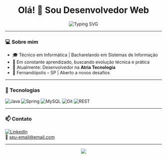 <h1 align="center">Olá! 👋 Sou Desenvolvedor Web</h1>

<p align="center">
  <img src="https://readme-typing-svg.herokuapp.com?font=Fira+Code&weight=500&size=22&pause=1000&center=true&vCenter=true&multiline=true&width=435&height=60&lines=Java+Spring+%7C+MySQL+%7C+Git+%7C+REST+APIs;Foco+em+solu%C3%A7%C3%B5es+eficientes+e+escal%C3%A1veis" alt="Typing SVG" />
</p>

---

### 💻 Sobre mim

- 🎓 Técnico em Informática | Bacharelando em Sistemas de Informação  
- 🧠 Em constante aprendizado, buscando evolução técnica e prática  
- 💼 Atualmente: Desenvolvedor na **Atria Tecnologia**  
- 📍 Fernandópolis – SP | Aberto a novos desafios  

---

### 🚀 Tecnologias

![Java](https://img.shields.io/badge/Java-%23ED8B00.svg?style=for-the-badge&logo=java&logoColor=white)
![Spring](https://img.shields.io/badge/Spring-%236DB33F.svg?style=for-the-badge&logo=spring&logoColor=white)
![MySQL](https://img.shields.io/badge/MySQL-%2300f.svg?style=for-the-badge&logo=mysql&logoColor=white)
![Git](https://img.shields.io/badge/Git-%23F05033.svg?style=for-the-badge&logo=git&logoColor=white)
![REST](https://img.shields.io/badge/API-REST-informational?style=for-the-badge)

---

### 📫 Contato

[![LinkedIn](https://img.shields.io/badge/LinkedIn-%230077B5.svg?style=for-the-badge&logo=linkedin&logoColor=white)](https://linkedin.com/in/seu-usuario)  
📧 seu-email@email.com

---

<p align="center">
  <img src="https://github-readme-stats.vercel.app/api?username=seu-usuario&show_icons=true&theme=default&hide_title=true" />
</p>
